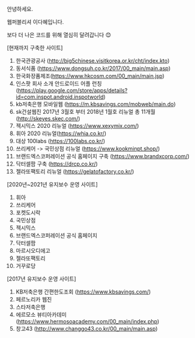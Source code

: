 안녕하세요.

웹퍼블리셔 이다혜입니다.

보다 더 나은 코드를 위해 열심히 달려갑니다 😊




[현재까지 구축한 사이트]
1. 한국관광공사 (http://big5chinese.visitkorea.or.kr/cht/index.kto)
2. 동서식품 (https://www.dongsuh.co.kr/2017/00_main/main.asp)
3. 한국화장품제조(https://www.hkcosm.com/00_main/main.jsp)
4. 인스팟 회사 소개 안드로이드 어플 런칭(https://play.google.com/store/apps/details?id=com.inspot.android.inspotworld)
5. kb저축은행 모바일웹 (https://m.kbsavings.com/mobweb/main.do)
6. sk건설웹진 2017년 3월호 부터 2018년 1월호 리뉴얼 총 11개월 (http://skeyes.skec.com/)
7. 젝시믹스 2020 리뉴얼 (https://www.xexymix.com/)
8. 휘아 2020 리뉴얼(https://whia.co.kr/)
9. 대상 100labs (https://100labs.co.kr/)
10. 쓰리케어 -> 국민상점 리뉴얼 (https://www.kookminpt.shop/)
11. 브랜드엑스코퍼레이션 공식 홈페이지 구축 (https://www.brandxcorp.com/)
12. 닥터셀팜 구축 (https://drcp.co.kr/)
13. 젤라또팩토리 리뉴얼 (https://gelatofactory.co.kr/)




[2020년~2021년 유지보수 운영 사이트]
1. 휘아
2. 쓰리케어
3. 포켓도시락
4. 국민상점
5. 젝시믹스
6. 브랜드엑스코퍼레이션 공식 홈페이지
7. 닥터셀팜
8. 마르시오디에고
9. 젤라또팩토리
10. 거꾸로당



[2017년 유지보수 운영 사이트]
1. KB저축은행 간편한도조회 (https://www.kbsavings.com/)
2. 페르노리카 웹진
3. 스타저축은행
4. 에르모소 뷰티아카데미 (https://www.hermosoacademy.com/00_main/index.php)
5. 창고43 (http://www.changgo43.co.kr/00_main/main.asp)
